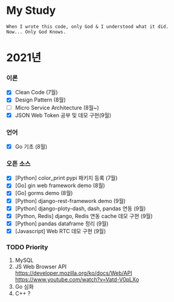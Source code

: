 # My Study
```
When I wrote this code, only God & I understood what it did.  
Now... Only God Knows.
```

# 2021년
### 이론
- [X] Clean Code (7월)
- [X] Design Pattern (8월)
- [ ] Micro Service Architecture (8월~)
- [X] JSON Web Token 공부 및 데모 구현(9월)

### 언어
- [X] Go 기초 (8월)

### 오픈 소스
- [X] [Python] color_print pypi 패키지 등록 (7월)
- [X] [Go] gin web framework demo (8월) 
- [X] [Go] gorms demo (8월)
- [X] [Python] django-rest-framework demo (9월)
- [X] [Python] django-ploty-dash, dash, pandas 연동 (9월)
- [x] [Python, Redis] django, Redis 연동 cache 데모 구현 (9월)
- [X] [Python] pandas dataframe 정리 (9월)
- [X] [Javascript] Web RTC 데모 구현 (9월)

### TODO Priority
1. MySQL
1. JS Web Browser API  
https://developer.mozilla.org/ko/docs/Web/API  
https://www.youtube.com/watch?v=Vatd-V0pLXo
1. Go 심화
1. C++ ?